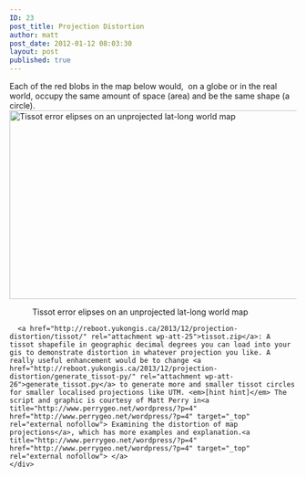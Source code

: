 ```yaml
---
ID: 23
post_title: Projection Distortion
author: matt
post_date: 2012-01-12 08:03:30
layout: post
published: true
---
```

Each of the red blobs in the map below would,  on a globe or in the real world, occupy the same amount of space (area) and be the same shape (a circle).[<img class="size-full wp-image-24" alt="Tissot error elipses on an unprojected lat-long world map" src="http://reboot.yukongis.ca/wp-content/uploads/2013/12/tissot-on-latlong.png" width="550" height="331" />][1] <div>
  <div id="page-top">
    <div id="pageText">
      <dl class="wp-caption alignnone" id="attachment_24" style="width: 560px;">
        <dd class="wp-caption-dd">
          Tissot error elipses on an unprojected lat-long world map
        </dd>
      </dl>
      
      <a href="http://reboot.yukongis.ca/2013/12/projection-distortion/tissot/" rel="attachment wp-att-25">tissot.zip</a>: A tissot shapefile in geographic decimal degrees you can load into your gis to demonstrate distortion in whatever projection you like. A really useful enhancement would be to change <a href="http://reboot.yukongis.ca/2013/12/projection-distortion/generate_tissot-py/" rel="attachment wp-att-26">generate_tissot.py</a> to generate more and smaller tissot circles for smaller localised projections like UTM. <em>[hint hint]</em> The script and graphic is courtesy of Matt Perry in<a title="http://www.perrygeo.net/wordpress/?p=4" href="http://www.perrygeo.net/wordpress/?p=4" target="_top" rel="external nofollow"> Examining the distortion of map projections</a>, which has more examples and explanation.<a title="http://www.perrygeo.net/wordpress/?p=4" href="http://www.perrygeo.net/wordpress/?p=4" target="_top" rel="external nofollow"> </a>  
    </div>
  </div>
</div>

 [1]: http://reboot.yukongis.ca/wp-content/uploads/2013/12/tissot-on-latlong.png